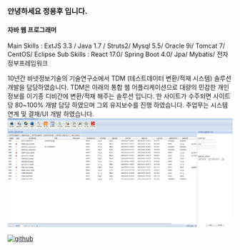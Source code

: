 ### 안녕하세요 정용후 입니다.
#### 자바 웹 프로그래머

Main Skills : ExtJS 3.3 / Java 1.7 / Struts2/ Mysql 5.5/ Oracle 9i/ Tomcat 7/ CentOS/ Eclipse
Sub Skills : React 17.0/ Spring Boot 4.0/ Jpa/ Mybatis/ 전자정부프레임워크 

10년간 바넷정보기술의 기술연구소에서 TDM (테스트데이터 변환/적재 시스템) 솔루션 개발을 담당하였습니다.
TDM은 아래의 통합 웹 어플리케이션으로 대량의 민감한 개인정보를 이기종 디비간에 변환/적재 해주는 솔루션 입니다.
한 사이트가 수주되면 사이트당 80~100% 개발 담당 하였으며 그외 유지보수를 진행 하였습니다.
주업무는 시스템 연계 및 결재/UI 개발 하였습니다.
<img src='https://github.com/junsun0708/junsun0708/blob/main/%ED%99%94%EB%A9%B4%20%EC%BA%A1%EC%B3%90576.png'>


[<img src='https://cdn.jsdelivr.net/npm/simple-icons@3.0.1/icons/github.svg' alt='github' height='40'>](https://github.com/junsun0708)  

